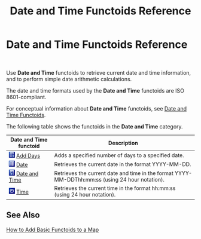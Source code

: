 ﻿---
title: Date and Time Functoids Reference
TOCTitle: Date and Time Functoids Reference
ms:assetid: a33ec237-ff31-494b-acbf-26b3154e0a82
ms:mtpsurl: https://msdn.microsoft.com/en-us/library/Aa577839(v=BTS.80)
ms:contentKeyID: 51530164
ms.date: 08/30/2017
mtps_version: v=BTS.80
---

# Date and Time Functoids Reference

 

Use **Date and Time** functoids to retrieve current date and time information, and to perform simple date arithmetic calculations.

The date and time formats used by the **Date and Time** functoids are ISO 8601-compliant.

For conceptual information about **Date and Time** functoids, see [Date and Time Functoids](https://msdn.microsoft.com/library/aa559411\(v=bts.80\)).

The following table shows the functoids in the **Date and Time** category.

<table>
<thead>
<tr class="header">
<th>Date and Time functoid</th>
<th>Description</th>
</tr>
</thead>
<tbody>
<tr class="odd">
<td><img src="images/Aa561626.03aafb6a-0b02-4076-a1c4-4ab438f08007(BTS.80).jpeg" /> <a href="add-days-functoid.md">Add Days</a></td>
<td>Adds a specified number of days to a specified date.</td>
</tr>
<tr class="even">
<td><img src="images/Aa559140.e33d64db-66ed-41b0-8f48-262a32307784(BTS.80).jpeg" /> <a href="date-functoid.md">Date</a></td>
<td>Retrieves the current date in the format YYYY-MM-DD.</td>
</tr>
<tr class="odd">
<td><img src="images/Aa577839.0034ab3d-3317-4927-82fe-7d1d90d3044b(BTS.80).jpeg" /> <a href="date-and-time-functoid.md">Date and Time</a></td>
<td>Retrieves the current date and time in the format YYYY-MM-DDThh:mm:ss (using 24 hour notation).</td>
</tr>
<tr class="even">
<td><img src="images/Aa577839.e5b20c9f-987a-4897-99c4-13d4674ab7ba(BTS.80).jpeg" /> <a href="time-functoid.md">Time</a></td>
<td>Retrieves the current time in the format hh:mm:ss (using 24 hour notation).</td>
</tr>
</tbody>
</table>


## See Also

[How to Add Basic Functoids to a Map](https://msdn.microsoft.com/library/aa560635\(v=bts.80\))

